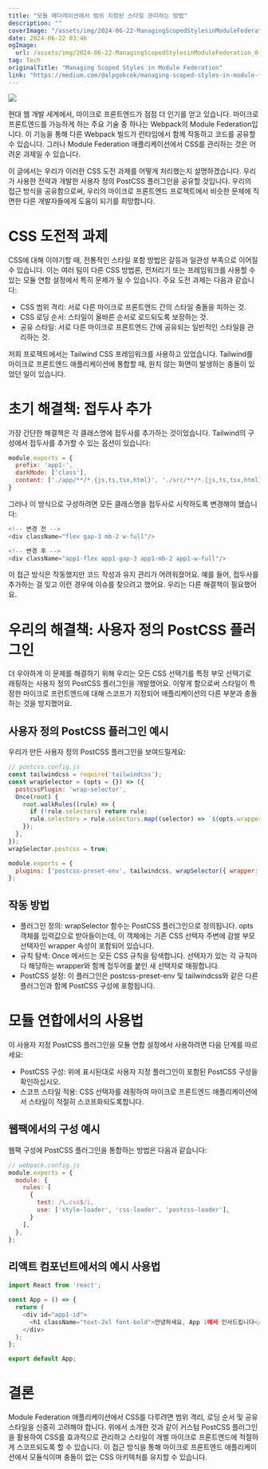 ```yaml
---
title: "모듈 페더레이션에서 범위 지정된 스타일 관리하는 방법"
description: ""
coverImage: "/assets/img/2024-06-22-ManagingScopedStylesinModuleFederation_0.png"
date: 2024-06-22 03:46
ogImage: 
  url: /assets/img/2024-06-22-ManagingScopedStylesinModuleFederation_0.png
tag: Tech
originalTitle: "Managing Scoped Styles in Module Federation"
link: "https://medium.com/@alpgokcek/managing-scoped-styles-in-module-federation-9879b25b0746"
---
```



<img src="/assets/img/2024-06-22-ManagingScopedStylesinModuleFederation_0.png" />

현대 웹 개발 세계에서, 마이크로 프론트엔드가 점점 더 인기를 얻고 있습니다. 마이크로 프론트엔드를 가능하게 하는 주요 기술 중 하나는 Webpack의 Module Federation입니다. 이 기능을 통해 다른 Webpack 빌드가 런타임에서 함께 작동하고 코드를 공유할 수 있습니다. 그러나 Module Federation 애플리케이션에서 CSS를 관리하는 것은 어려운 과제일 수 있습니다.

이 글에서는 우리가 이러한 CSS 도전 과제를 어떻게 처리했는지 설명하겠습니다. 우리가 사용한 전략과 개발한 사용자 정의 PostCSS 플러그인을 공유할 것입니다. 우리의 접근 방식을 공유함으로써, 우리의 마이크로 프론트엔드 프로젝트에서 비슷한 문제에 직면한 다른 개발자들에게 도움이 되기를 희망합니다.

# CSS 도전적 과제

<div class="content-ad"></div>

CSS에 대해 이야기할 때, 전통적인 스타일 포함 방법은 갈등과 일관성 부족으로 이어질 수 있습니다. 이는 여러 팀이 다른 CSS 방법론, 전처리기 또는 프레임워크를 사용할 수 있는 모듈 연합 설정에서 특히 문제가 될 수 있습니다. 주요 도전 과제는 다음과 같습니다:

- CSS 범위 격리: 서로 다른 마이크로 프론트엔드 간의 스타일 충돌을 피하는 것.
- CSS 로딩 순서: 스타일이 올바른 순서로 로드되도록 보장하는 것.
- 공유 스타일: 서로 다른 마이크로 프론트엔드 간에 공유되는 일반적인 스타일을 관리하는 것.

저희 프로젝트에서는 Tailwind CSS 프레임워크를 사용하고 있었습니다. Tailwind를 마이크로 프론트엔드 애플리케이션에 통합할 때, 원치 않는 화면이 발생하는 충돌이 있었던 일이 있습니다.

# 초기 해결책: 접두사 추가

<div class="content-ad"></div>

가장 간단한 해결책은 각 클래스명에 접두사를 추가하는 것이었습니다. Tailwind의 구성에서 접두사를 추가할 수 있는 옵션이 있습니다:

```js
module.exports = {
  prefix: 'app1-',
  darkMode: ['class'],
  content: ['./app/**/*.{js,ts,tsx,html}', './src/**/*.{js,ts,tsx,html}']
}
```

그러나 이 방식으로 구성하려면 모든 클래스명을 접두사로 시작하도록 변경해야 했습니다:

```js
<!-- 변경 전 -->
<div className="flex gap-3 mb-2 w-full"/>

<!-- 변경 후 -->
<div className="app1-flex app1-gap-3 app1-mb-2 app1-w-full"/>
```

<div class="content-ad"></div>

이 접근 방식은 작동했지만 코드 작성과 유지 관리가 어려워졌어요. 예를 들어, 접두사를 추가하는 걸 잊고 이런 경우에 이슈를 찾으려고 했어요. 우리는 다른 해결책이 필요했어요.

# 우리의 해결책: 사용자 정의 PostCSS 플러그인

더 우아하게 이 문제를 해결하기 위해 우리는 모든 CSS 선택기를 특정 부모 선택기로 래핑하는 사용자 정의 PostCSS 플러그인을 개발했어요. 이렇게 함으로써 스타일이 특정한 마이크로 프런트엔드에 대해 스코프가 지정되어 애플리케이션의 다른 부분과 충돌하는 것을 방지했어요.

## 사용자 정의 PostCSS 플러그인 예시

<div class="content-ad"></div>

우리가 만든 사용자 정의 PostCSS 플러그인을 보여드릴게요:

```js
// postcss.config.js
const tailwindcss = require('tailwindcss');
const wrapSelector = (opts = {}) => ({
  postcssPlugin: 'wrap-selector',
  Once(root) {
    root.walkRules((rule) => {
      if (!rule.selectors) return rule;
      rule.selectors = rule.selectors.map((selector) => `${opts.wrapper} ${selector}`);
    });
  },
});
wrapSelector.postcss = true;

module.exports = {
  plugins: ['postcss-preset-env', tailwindcss, wrapSelector({ wrapper: '#app1-id' })],
};
```

## 작동 방법

- 플러그인 정의: wrapSelector 함수는 PostCSS 플러그인으로 정의됩니다. opts 객체를 입력값으로 받아들이는데, 이 객체에는 기존 CSS 선택자 주변에 감쌀 부모 선택자인 wrapper 속성이 포함되어 있습니다.
- 규칙 탐색: Once 메서드는 모든 CSS 규칙을 탐색합니다. 선택자가 있는 각 규칙마다 해당하는 wrapper와 함께 접두어를 붙인 새 선택자로 매핑합니다.
- PostCSS 설정: 이 플러그인은 postcss-preset-env 및 tailwindcss와 같은 다른 플러그인과 함께 PostCSS 구성에 포함됩니다.

<div class="content-ad"></div>

# 모듈 연합에서의 사용법

이 사용자 지정 PostCSS 플러그인을 모듈 연합 설정에서 사용하려면 다음 단계를 따르세요:

- PostCSS 구성: 위에 표시된대로 사용자 지정 플러그인이 포함된 PostCSS 구성을 확인하십시오.
- 스코프 스타일 적용: CSS 선택자를 래핑하여 마이크로 프론트엔드 애플리케이션에서 스타일이 적절히 스코프화되도록합니다.

## 웹팩에서의 구성 예시

<div class="content-ad"></div>

웹팩 구성에 PostCSS 플러그인을 통합하는 방법은 다음과 같습니다:

```js
// webpack.config.js
module.exports = {
  module: {
    rules: [
      {
        test: /\.css$/i,
        use: ['style-loader', 'css-loader', 'postcss-loader'],
      }
    ],
  },
};
```

## 리액트 컴포넌트에서의 예시 사용법

```js
import React from 'react';

const App = () => {
  return (
    <div id="app1-id">
      <h1 className="text-2xl font-bold">안녕하세요, App 1에서 인사드립니다</h1>
    </div>
  );
};

export default App;
```

<div class="content-ad"></div>

# 결론

Module Federation 애플리케이션에서 CSS를 다루려면 범위 격리, 로딩 순서 및 공유 스타일을 신중히 고려해야 합니다. 위에서 소개한 것과 같이 커스텀 PostCSS 플러그인을 활용하여 CSS를 효과적으로 관리하고 스타일이 개별 마이크로 프론트엔드에 적절하게 스코프되도록 할 수 있습니다. 이 접근 방식을 통해 마이크로 프론트엔드 애플리케이션에서 모듈식이며 충돌이 없는 CSS 아키텍처를 유지할 수 있습니다.